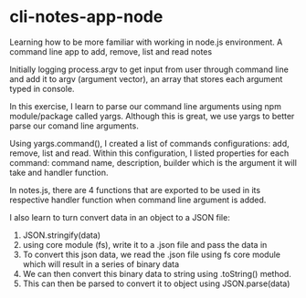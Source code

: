 # cli-notes-app-node
Learning how to be more familiar with working in node.js environment. A command line app to add, remove, list and read notes

Initially logging process.argv to get input from user through command line and add it to argv (argument vector), an array that stores each argument typed in console.

In this exercise, I learn to parse our command line arguments using npm module/package called yargs.
Although this is great, we use yargs to better parse our comand line arguments.

Using yargs.command(), I created a list of commands configurations: add, remove, list and read.
Within this configuration, I listed properties for each command: command name, description, builder which is the argument it will take and handler function.

In notes.js, there are 4 functions that are exported to be used in its respective handler function when command line argument is added.

I also learn to turn convert data in an object to a JSON file:
1. JSON.stringify(data)
2. using core module (fs), write it to a .json file and pass the data in
3. To convert this json data, we read the .json file using fs core module which will result in a series of binary data
4. We can then convert this binary data to string using .toString() method.
5. This can then be parsed to convert it to object using JSON.parse(data)



